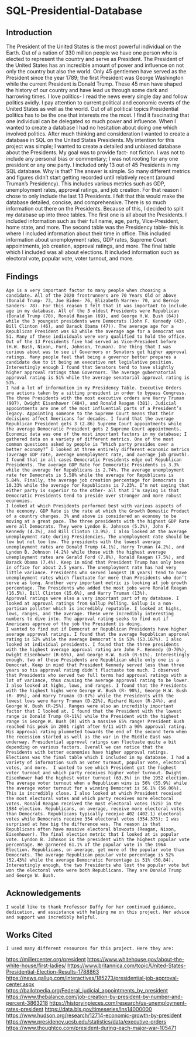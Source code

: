 # SQL-Presidential-Database

## Introduction
	
The President of the United States is the most powerful individual on the Earth. 
Out of a nation of 330 million people we have one person who is elected to represent the
country and serve as President. The President of the United States has an incredible amount
of power and influence on not only the country but also the world. Only 45 gentlemen have served
as the President since the year 1789; the first President was George Washington while the current
President is Donald Trump. These 45 men have shaped the history of our country and have lead us through
some dark and harrowing times. 
	I love politics- I read the news every single day and follow politics avidly. I pay attention to current political and economic events of the United States as well as the world. Out of all political topics Presidential politics has to be the one that interests me the most. I find it fascinating that one individual can be delegated so much power and influence. When I wanted to create a database I had no hesitation about doing one which involved politics. After much thinking and consideration I wanted to create a database in SQL on the United States Presidents. My intention for this project was simple; I wanted to create a detailed and unbiased database about the Presidents. My goal was to provide fact- not fiction. I was not to include any personal bias or commentary; I was not rooting for any one president or any one party. 
	I included only 13 out of 45 Presidents in my SQL database. Why is that? The answer is simple. So many different metrics and figures didn’t start getting recorded until relatively recent (around Truman’s Presidency). This includes various metrics such as GDP, unemployment rates, approval ratings, and job creation. For that reason I chose to only include the last 13 Presidents. I felt that this would make the database detailed, concise, and comprehensive. 
	There is so much information out there on the Presidents. Because of this, I decided to split my database up into three tables. The first one is all about the Presidents. I included information such as their full name, age, party, Vice-President, home state, and more. The second table was the Presidency table- this is where I included information about their time in office. This included information about unemployment rates, GDP rates, Supreme Court appointments, job creation, approval ratings, and more. The final table which I included was all about elections. It included information such as electoral vote, popular vote, voter turnout, and more. 	
## Findings
	Age is a very important factor to many people when choosing a candidate. All of the 2020 frontrunners are 70 Years Old or above (Donald Trump- 73, Joe Biden- 76, Elizabeth Warren- 70, and Bernie Sanders- 78). For this reason I felt that it was important to include age in my database. All of the 3 oldest Presidents were Republican (Donald Trump (70), Ronald Reagan (69), and George H.W. Bush (64)) while the 3 youngest presidents were Democrats (John F. Kennedy (43), Bill Clinton (46), and Barack Obama (47)). The average age for a Republican President was 63 while the average age for a Democrat was 51. Many of these individuals were very qualified to hold the office. Out of the 13 Presidents five had served as Vice-President before (H.W. Bush, Nixon, Ford, Johnson, Truman). One thing that I was curious about was to see if Governors or Senators get higher approval ratings. Many people feel that being a governor better prepares a candidate due to it being an executive not legislative position. Interestingly enough I found that Senators tend to have slightly higher approval ratings than Governors. The average gubernatorial approval rating is 51% while the average senatorial approval rating is 53%. 
	I had a lot of information in my Presidency Table. Executive Orders are actions taken by a sitting president in order to bypass Congress. The three Presidents with the most executive orders are Harry Truman (907), Dwight Eisenhower (484), and Ronald Reagan (381). Judicial appointments are one of the most influential parts of a President’s legacy. Appointing someone to the Supreme Court means that their decisions affect Americans for decades. I found that the average Republican President gets 3 (2.86) Supreme Court appointments while the average Democratic President gets 2 Supreme Court appointments. 
	Economic data was one of the most important factors in my database; I gathered data on a variety of different metrics. One of the most common questions asked by people is “Which party presides over a better economy?” I looked at three entirely different economic metrics (average GDP rate, average unemployment rate, and average job growth). I found that in all cases Democratic Presidents edge out Republican Presidents. The average GDP Rate for Democratic Presidents is 3.3% while the average for Republicans is 2.74%. The average unemployment rate for Democrats is 5.58% while the average for Republicans is 5.84%. Finally, the average job creation percentage for Democrats is 10.33% while the average for Republicans is 7.23%. I’m not saying that either party is superior to the other- all that I’m saying is that Democratic Presidents tend to preside over stronger and more robust economies. 
	I looked at which Presidents performed best with various aspects of the economy. GDP Rate is the rate at which the Growth Domestic Product of a country changes. 3% and above is considered an economy to be moving at a great pace. The three presidents with the highest GDP Rate were all Democrats. They were Lyndon B. Johnson (5.3%), John F. Kennedy (4.3%), and Bill Clinton (3.9%). I also looked at the average unemployment rate during Presidencies. The unemployment rate should be low but not too low. The presidents with the lowest average unemployment rates are Donald Trump (4.1%), Harry Truman (4.2%), and Lyndon B. Johnson (4.2%) while those with the highest average unemployment rates are Gerald Ford (7.8%), Ronald Reagan (7.5%), and Barack Obama (7.4%). Keep in mind that President Trump has only been in office for about 2.5 years. The unemployment rate has had very little variance. Presidents who served longest (8 years) tend to have unemployment rates which fluctuate far more than Presidents who don’t serve as long. Another very important metric is looking at job growth percentage. The Presidents who added the most jobs were Ronald Reagan (16.5%), Bill Clinton (15.6%), and Harry Truman (13%). 
	Approval ratings were also a very important part of my database. I looked at approval ratings from Gallup Polling. Gallup is a non-partisan pollster which is incredibly reputable. I looked at highs, lows, ranges, and the average. These were incredibly interesting numbers to dive into. The approval rating seeks to find out if Americans approve of the job the President is doing. 
	I wanted to find out if Democrat or Republican Presidents have higher average approval ratings. I found that the average Republican approval rating is 52% while the average Democrat’s is 53% (53.167%). I also looked at individual presidents. I found that the three presidents with the highest average approval rating are John F. Kennedy (D-70%), Dwight Eisenhower (R-65%), and George H.W. Bush (R-61%). Interestingly enough, two of these Presidents are Republican while only one is a Democrat. Keep in mind that President Kennedy served less than three years so his approval rating didn’t fluctuate too much. I observed that Presidents who served two full terms had approval ratings with a lot of variance, thus causing the average approval rating to be lower. I also looked at highs, lows, and ranges. I found that the Presidents with the highest highs were George W. Bush (R- 90%), George H.W. Bush (R- 89%), and Harry Truman (D-87%) while the Presidents with the lowest lows were Harry Truman (D-22%), Richard Nixon (R-24%), and George W. Bush (R-25%). Ranges were also an incredibly important factor that I looked at. I found that the President with the lowest range is Donald Trump (R-11%) while the President with the highest range is George W. Bush (R) with a massive 65% range! President Bush reached his peak in 2001 right after 9/11 with a 90% approval rating. His approval rating plummeted towards the end of the second term when the recession started as well as the war in the Middle East was underway. Presidential approval ratings can fluctuate quite a bit depending on various factors. Overall we can notice that the Presidents with better economies have higher approval ratings. 
	Elections was the final table which I included in my database. I had a variety of information such as voter turnout, popular vote, electoral votes, and more.  I wanted to see which President got the highest voter turnout and which party receives higher voter turnout. Dwight Eisenhower had the highest voter turnout (63.3%) in the 1952 election. The average voter turnout when a Republican wins is 56% (55.9%) while the average voter turnout for a winning Democrat is 56.1% (56.06%). This is incredibly close. I also looked at which President received the most electoral votes and which party receives more electoral votes. Ronald Reagan received the most electoral votes (525) in the 1984 election. Republicans, on average, receive more electoral votes than Democrats. Republicans typically receive 402 (402.1) electoral votes while Democrats receive 354 electoral votes (354.375); I was surprised at how big the difference was. The reason is that Republicans often have massive electoral blowouts (Reagan, Nixon, Eisenhower). The final election metric that I looked at is popular vote. Lyndon B. Johnson is the president with the highest popular vote percentage. He garnered 61.1% of the popular vote in the 1964 Election. Republicans, on average, get more of the popular vote than Democrats. The average Republican popular vote percentage is 52% (52.43%) while the average Democratic Percentage is 51% (50.84). Interestingly enough, the two Presidents who lost the popular vote but won the electoral vote were both Republicans. They are Donald Trump and George W. Bush. 
## Acknowledgements
	I would like to thank Professor Duffy for her continued guidance, dedication, and assistance with helping me on this project. Her advice and support was incredibly helpful. 
## Works Cited
	I used many different resources for this project. Here they are:
https://millercenter.org/president
https://www.whitehouse.gov/about-the-white-house/first-ladies/
https://www.britannica.com/topic/United-States-Presidential-Election-Results-1788863
https://news.gallup.com/interactives/185273/presidential-job-approval-center.aspx
https://ballotpedia.org/Federal_judicial_appointments_by_president
https://www.thebalance.com/job-creation-by-president-by-number-and-percent-3863218
https://historyinpieces.com/research/us-unemployment-rates-president
https://data.bls.gov/timeseries/lns14000000
https://www.hudson.org/research/12714-economic-growth-by-president
https://www.presidency.ucsb.edu/statistics/data/executive-orders
https://www.thoughtco.com/president-during-each-major-war-105471
